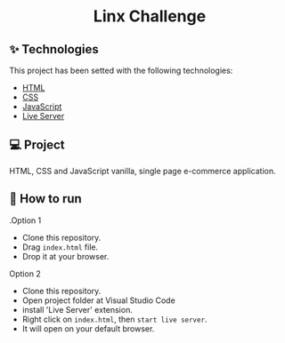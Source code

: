 <h1 align="center">Linx Challenge</h1>

## ✨ Technologies

This project has been setted with the following technologies:

- [HTML](https://www.w3schools.com/TAGS/default.ASP)
- [CSS](https://www.w3schools.com/cssref/default.asp)
- [JavaScript](https://developer.mozilla.org/pt-BR/docs/Web/JavaScript)
- [Live Server](https://marketplace.visualstudio.com/items?itemName=ritwickdey.LiveServer)

## 💻 Project

HTML, CSS and JavaScript vanilla, single page e-commerce application.

## 🚀 How to run

.Option 1 
- Clone this repository.
- Drag `index.html` file.
- Drop it at your browser.

Option 2
- Clone this repository.
- Open project folder at Visual Studio Code
- install 'Live Server' extension.
- Right click on `index.html`, then `start live server`.
- It will open on your default browser.
